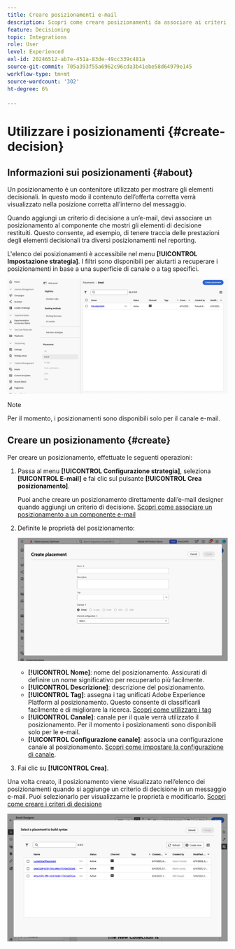 ```yaml
---
title: Creare posizionamenti e-mail
description: Scopri come creare posizionamenti da associare ai criteri di decisione nelle e-mail.
feature: Decisioning
topic: Integrations
role: User
level: Experienced
exl-id: 20246512-ab7e-451a-83de-49cc339c481a
source-git-commit: 705a393f55a6962c96cda3b41ebe58d64979e145
workflow-type: tm+mt
source-wordcount: '302'
ht-degree: 6%

---
```


# Utilizzare i posizionamenti {#create-decision}

## Informazioni sui posizionamenti {#about}

Un posizionamento è un contenitore utilizzato per mostrare gli elementi decisionali. In questo modo il contenuto dell’offerta corretta verrà visualizzato nella posizione corretta all’interno del messaggio.

Quando aggiungi un criterio di decisione a un’e-mail, devi associare un posizionamento al componente che mostri gli elementi di decisione restituiti. Questo consente, ad esempio, di tenere traccia delle prestazioni degli elementi decisionali tra diversi posizionamenti nel reporting.

L&#39;elenco dei posizionamenti è accessibile nel menu **[!UICONTROL Impostazione strategia]**. I filtri sono disponibili per aiutarti a recuperare i posizionamenti in base a una superficie di canale o a tag specifici.

![](assets/placements-list.png)

>[!NOTE]
>
>Per il momento, i posizionamenti sono disponibili solo per il canale e-mail.

## Creare un posizionamento {#create}

Per creare un posizionamento, effettuate le seguenti operazioni:

1. Passa al menu **[!UICONTROL Configurazione strategia]**, seleziona **[!UICONTROL E-mail]** e fai clic sul pulsante **[!UICONTROL Crea posizionamento]**.

   Puoi anche creare un posizionamento direttamente dall’e-mail designer quando aggiungi un criterio di decisione. [Scopri come associare un posizionamento a un componente e-mail](../experience-decisioning/create-decision.md#save)

1. Definite le proprietà del posizionamento:

   ![](assets/placement-create.png)

   * **[!UICONTROL Nome]**: nome del posizionamento. Assicurati di definire un nome significativo per recuperarlo più facilmente.
   * **[!UICONTROL Descrizione]**: descrizione del posizionamento.
   * **[!UICONTROL Tag]**: assegna i tag unificati Adobe Experience Platform al posizionamento. Questo consente di classificarli facilmente e di migliorare la ricerca. [Scopri come utilizzare i tag](../start/search-filter-categorize.md#tags)
   * **[!UICONTROL Canale]**: canale per il quale verrà utilizzato il posizionamento. Per il momento i posizionamenti sono disponibili solo per le e-mail.
   * **[!UICONTROL Configurazione canale]**: associa una configurazione canale al posizionamento. [Scopri come impostare la configurazione di canale](../configuration/channel-surfaces.md).

1. Fai clic su **[!UICONTROL Crea]**.

Una volta creato, il posizionamento viene visualizzato nell’elenco dei posizionamenti quando si aggiunge un criterio di decisione in un messaggio e-mail. Puoi selezionarlo per visualizzarne le proprietà e modificarlo. [Scopri come creare i criteri di decisione](../experience-decisioning/create-decision.md)

![](assets/placement-list.png)
